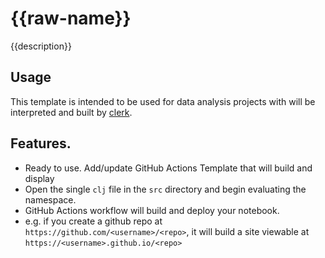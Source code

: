 # {{raw-name}}

{{description}}

## Usage

This template is intended to be used for data analysis projects with will 
be interpreted and built by [clerk](https://github.com/nextjournal/clerk).



## Features.

- Ready to use. Add/update GitHub Actions Template that will build and display
- Open the single `clj` file in the `src` directory and begin evaluating the namespace.
- GitHub Actions workflow will build and deploy your notebook.
- e.g. if you create a github repo at `https://github.com/<username>/<repo>`, it will build a site viewable at `https://<username>.github.io/<repo>`

